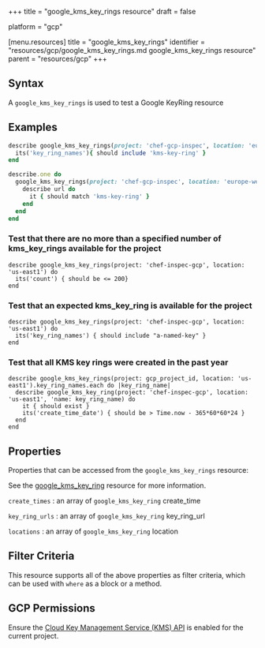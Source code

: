 +++
title = "google_kms_key_rings resource"
draft = false

platform = "gcp"

[menu.resources]
    title = "google_kms_key_rings"
    identifier = "resources/gcp/google_kms_key_rings.md google_kms_key_rings resource"
    parent = "resources/gcp"
+++

## Syntax

A `google_kms_key_rings` is used to test a Google KeyRing resource

## Examples

```ruby
describe google_kms_key_rings(project: 'chef-gcp-inspec', location: 'europe-west2') do
  its('key_ring_names'){ should include 'kms-key-ring' }
end

describe.one do
  google_kms_key_rings(project: 'chef-gcp-inspec', location: 'europe-west2').key_ring_urls do |url|
    describe url do
      it { should match 'kms-key-ring' }
    end
  end
end
```

### Test that there are no more than a specified number of kms_key_rings available for the project

    describe google_kms_key_rings(project: 'chef-inspec-gcp', location: 'us-east1') do
      its('count') { should be <= 200}
    end

### Test that an expected kms_key_ring is available for the project

    describe google_kms_key_rings(project: 'chef-inspec-gcp', location: 'us-east1') do
      its('key_ring_names') { should include "a-named-key" }
    end

### Test that all KMS key rings were created in the past year

    describe google_kms_key_rings(project: gcp_project_id, location: 'us-east1').key_ring_names.each do |key_ring_name|
      describe google_kms_key_ring(project: 'chef-inspec-gcp', location: 'us-east1', 'name: key_ring_name) do
        it { should exist }
        its('create_time_date') { should be > Time.now - 365*60*60*24 }
      end
    end

## Properties

Properties that can be accessed from the `google_kms_key_rings` resource:

See the [google_kms_key_ring](/resources/google_kms_key_ring/#properties) resource for more information.

`create_times`
: an array of `google_kms_key_ring` create_time

`key_ring_urls`
: an array of `google_kms_key_ring` key_ring_url

`locations`
: an array of `google_kms_key_ring` location

## Filter Criteria

This resource supports all of the above properties as filter criteria, which can be used
with `where` as a block or a method.

## GCP Permissions

Ensure the [Cloud Key Management Service (KMS) API](https://console.cloud.google.com/apis/library/cloudkms.googleapis.com/) is enabled for the current project.

